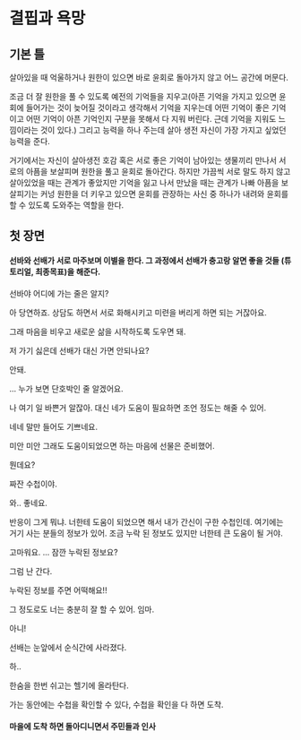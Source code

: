 # 결핍과 욕망

## 기본 틀

살아있을 때 억울하거나 원한이 있으면 바로 윤회로 돌아가지 않고 어느 공간에 머문다.
 
조금 더 잘 원한을 풀 수 있도록 예전의 기억들을 지우고(아픈 기억을 가지고 있으면 윤회에 들어가는 것이 늦어질 것이라고 생각해서 기억을 지우는데 어떤 기억이 좋은 기억이고 어떤 기억이 아픈 기억인지 구분을 못해서 다 지워 버린다. 근데 기억을 지워도 느낌이라는 것이 있다.) 그리고 능력을 하나 주는데 살아 생전 자신이 가장 가지고 싶었던 능력을 준다.

거기에서는 자신이 살아생전 호감 혹은 서로 좋은 기억이 남아있는 생물끼리 만나서 서로의 아픔을 보살피며 원한을 풀고 윤회로 돌아간다. 하지만 가끔씩 서로 말도 하지 않고 살아있었을 때는 관계가 좋았지만 기억을 잃고 나서 만났을 때는 관계가 나빠 아픔을 보살피기는 커넝 원한을 더 키우고 있으면 윤회를 관장하는 사신 중 하나가 내려와 윤회를 할 수 있도록 도와주는 역할을 한다.

## 첫 장면

#### 선바와 선배가 서로 마주보며 이별을 한다. 그 과정에서 선배가 충고랑 알면 좋을 것들 (튜토리얼, 최종목표)을 해준다.

선바야 어디에 가는 줄은 알지?

아 당연하죠. 상담도 하면서 서로 화해시키고 미련을 버리게 하면 되는 거잖아요.

그래 마음을 비우고 새로운 삶을 시작하도록 도우면 돼.

저 가기 싫은데 선배가 대신 가면 안되나요?

안돼.

...
누가 보면 단호박인 줄 알겠어요.

나 여기 일 바쁜거 알잖아. 대신 네가 도움이 필요하면 조언 정도는 해줄 수 있어.

네네 말만 들어도 기쁘네요.

미안 미안 그래도 도움이되었으면 하는 마음에 선물은 준비했어.

뭔데요?

짜잔 수첩이야.

와.. 좋네요.

반응이 그게 뭐냐. 너한테 도움이 되었으면 해서 내가 간신이 구한 수첩인데. 여기에는 거기 사는 분들의 정보가 있어. 조금 누락 된 정보도 있지만 너한테 큰 도움이 될 거야.

고마워요.
...
잠깐 누락된 정보요?

그럼 난 간다.

누락된 정보를 주면 어떡해요!!

그 정도로도 너는 충분히 잘 할 수 있어. 임마.

아니!

선배는 눈앞에서 순식간에 사라졌다.

하..

한숨을 한번 쉬고는 헬기에 올라탄다.

가는 동안에는 수첩을 확인할 수 있다, 수첩을 확인을 다 하면 도착.

#### 마을에 도착 하면 돌아디니면서 주민들과 인사
